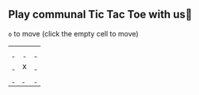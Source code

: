 
## Play communal Tic Tac Toe with us🎲
`o` to move (click the empty cell to move)

 <table>
  <tr>
    <th><a href="https://github.com/liepieshov/liepieshov/issues/new?title=move:o---x----&template=make-a-move-template.md">&nbsp;</a></th>
    <th><a href="https://github.com/liepieshov/liepieshov/issues/new?title=move:-o--x----&template=make-a-move-template.md">&nbsp;</a></th>
    <th><a href="https://github.com/liepieshov/liepieshov/issues/new?title=move:--o-x----&template=make-a-move-template.md">&nbsp;</a></th>
  </tr>
  <tr></tr>
  <tr>
    <td><a href="https://github.com/liepieshov/liepieshov/issues/new?title=move:---ox----&template=make-a-move-template.md">&nbsp;</a></td>
    <td>x</td>
    <td><a href="https://github.com/liepieshov/liepieshov/issues/new?title=move:----xo---&template=make-a-move-template.md">&nbsp;</a></td>
  </tr>
  <tr></tr>
  <tr>
    <td><a href="https://github.com/liepieshov/liepieshov/issues/new?title=move:----x-o--&template=make-a-move-template.md">&nbsp;</a></td>
    <td><a href="https://github.com/liepieshov/liepieshov/issues/new?title=move:----x--o-&template=make-a-move-template.md">&nbsp;</a></td>
    <td><a href="https://github.com/liepieshov/liepieshov/issues/new?title=move:----x---o&template=make-a-move-template.md">&nbsp;</a></td>
  </tr>
</table>


